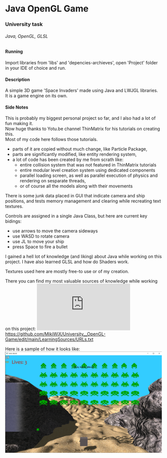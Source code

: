 # Java OpenGL Game
### University task
###### Java, OpenGL, GLSL
#### Running
Import libraries from 'libs' and 'depencies-archieves', open 'Project' folder in your IDE of choice and run.
#### Description
A simple 3D game 'Space Invaders' made using Java and LWJGL libraries.
It is a game engine on its own.
#### Side Notes
This is probably my biggest personal project so far, and I also had a lot of fun making it.  
Now huge thanks to Yotu.be channel ThinMatrix for his tutorials on creating this.  
Most of my code here follows those tutorials.  
- parts of it are copied without much change, like Particle Package,
- parts are significantly modified, like entity rendering system,
- a lot of code has been created by me from scrath like:
  - entire collision system that was not featured in ThinMatrix tutorials
  - entire modular level creation system using dedicated components
  - parallel loading screen, as well as parallel execution of physics and rendering on sesparate threads,
  - or of course all the models along with their movements

There is some junk data placed in GUI that indicate camera and ship positions, and tests memory management and clearing while recreating text textures.

Controls are assigned in a single Java Class, but here are current key bidings:
  - use arrows to move the camera sideways
  - use WASD to rotate camera
  - use JL to move your ship
  - press Space to fire a bullet

I gained a hell lot of knowledge (and liking) about Java while working on this project. I have also learned GLSL and how do Shaders work.

Textures used here are mostly free-to use or of my creation.

There you can find my most valuable sources of knowledge while working on this project:
![URL's](https://github.com/MikiWiX/University__OpenGL-Game/edit/main/LearningSources/URLs.txt)
https://github.com/MikiWiX/University__OpenGL-Game/edit/main/LearningSources/URLs.txt

Here is a sample of how it looks like:
![Sample Screenshot](https://github.com/MikiWiX/University__OpenGL-Game/blob/main/Sample.png)
